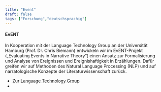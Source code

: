 ```yaml
---
title: "Event"
draft: false
tags: ["Forschung","deutschsprachig"]
---
```

#### EvENT
In Kooperation mit der Language Technology Group an der Universität Hamburg (Prof. Dr. Chris Biemann) entwickeln wir im EvENT-Projekt („Evaluating Events in Narrative Theory”) einen Ansatz zur Formalisierung und Analyse von Ereignissen und Ereignishaftigkeit in Erzählungen. Dafür greifen wir auf Methoden des Natural Language Processing (NLP) und auf narratologische Konzepte der Literaturwissenschaft zurück.

* Zur [Language Technology Group](https://sharedtasksinthedh.github.io/overview/)
* 